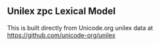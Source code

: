 Unilex zpc Lexical Model
----------------------

This is built directly from Unicode.org unilex data at
https://github.com/unicode-org/unilex
